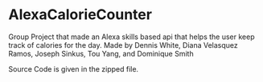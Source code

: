 # AlexaCalorieCounter

Group Project that made an Alexa skills based api that helps the user keep track of calories for the day.
Made by Dennis White, Diana Velasquez Ramos, Joseph Sinkus, Tou Yang, and Dominique Smith

Source Code is given in the zipped file.
